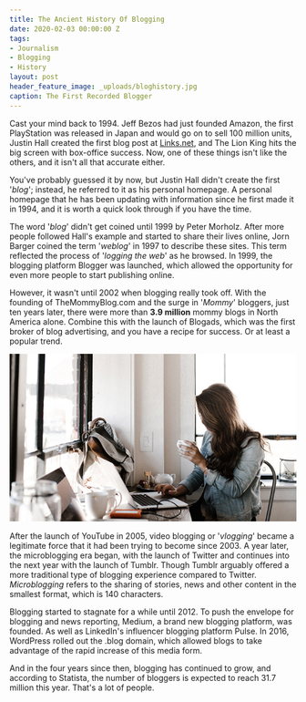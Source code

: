 ```yaml
---
title: The Ancient History Of Blogging
date: 2020-02-03 00:00:00 Z
tags:
- Journalism
- Blogging
- History
layout: post
header_feature_image: _uploads/bloghistory.jpg
caption: The First Recorded Blogger
---
```


Cast your mind back to 1994. Jeff Bezos had just founded Amazon, the first PlayStation was released in Japan and would go on to sell 100 million units, Justin Hall created the first blog post at [Links.net](http://www.links.net/vita/), and The Lion King hits the big screen with box-office success. Now, one of these things isn't like the others, and it isn't all that accurate either.

You've probably guessed it by now, but Justin Hall didn't create the first '*blog*'; instead, he referred to it as his personal homepage. A personal homepage that he has been updating with information since he first made it in 1994, and it is worth a quick look through if you have the time.

The word '*blog*' didn't get coined until 1999 by Peter Morholz. After more people followed Hall's example and started to share their lives online, Jorn Barger coined the term '*weblog*' in 1997 to describe these sites. This term reflected the process of '*logging the web*' as he browsed. In 1999, the blogging platform Blogger was launched, which allowed the opportunity for even more people to start publishing online.

However, it wasn't until 2002 when blogging really took off. With the founding of TheMommyBlog.com and the surge in '*Mommy*' bloggers, just ten years later, there were more than **3.9 million** mommy blogs in North America alone. Combine this with the launch of Blogads, which was the first broker of blog advertising, and you have a recipe for success. Or at least a popular trend.

[![The Mommy Blogger](/_uploads/blogger)](/_uploads/blogger)

After the launch of YouTube in 2005, video blogging or '*vlogging*' became a legitimate force that it had been trying to become since 2003.  A year later, the microblogging era began, with the launch of Twitter and continues into the next year with the launch of Tumblr. Though Tumblr arguably offered a more traditional type of blogging experience compared to Twitter. *Microblogging* refers to the sharing of stories, news and other content in the smallest format, which is 140 characters.

Blogging started to stagnate for a while until 2012. To push the envelope for blogging and news reporting, Medium, a brand new blogging platform, was founded. As well as LinkedIn's influencer blogging platform Pulse. In 2016, WordPress rolled out the .blog domain, which allowed blogs to take advantage of the rapid increase of this media form.

And in the four years since then, blogging has continued to grow, and according to Statista, the number of bloggers is expected to reach 31.7 million this year. That's a lot of people.
